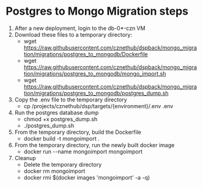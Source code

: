 # Postgres to Mongo Migration steps

1. After a new deployment, login to the db-0*-czn VM
2. Download these files to a temporary directory:
    * wget https://raw.githubusercontent.com/cznethub/dspback/mongo_migration/migrations/postgres_to_mongodb/Dockerfile
    * wget https://raw.githubusercontent.com/cznethub/dspback/mongo_migration/migrations/postgres_to_mongodb/mongo_import.sh
    * wget https://raw.githubusercontent.com/cznethub/dspback/mongo_migration/migrations/postgres_to_mongodb/postgres_dump.sh
3. Copy the .env file to the temporary directory
    * cp /projects/cznethub/dsp/targets/{environment}/.env .env
4. Run the postgres database dump
    * chmod +x postgres_dump.sh
    * ./postgres_dump.sh
5. From the temporary directory, build the Dockerfile
    * docker build -t mongoimport .
6. From the temporary directory, run the newly built docker image
    * docker run --name mongoimport mongoimport
7. Cleanup
    * Delete the temporary directory
    * docker rm mongoimport
    * docker rmi $(docker images 'mongoimport' -a -q)